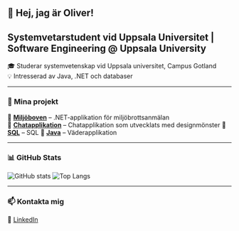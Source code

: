 
## 👋 Hej, jag är Oliver!  
## Systemvetarstudent vid Uppsala Universitet | Software Engineering @ Uppsala University

🎓 Studerar systemvetenskap vid Uppsala universitet, Campus Gotland  
💡 Intresserad av Java, .NET och databaser  

<hr>

### 📌 Mina projekt  
🔹 **[Miljöboven](https://github.com/dittrepo)** – .NET-applikation för miljöbrottsanmälan  
🔹 **[Chatapplikation](https://github.com/dittrepo)** – Chatapplikation som utvecklats med designmönster
🔹 **[SQL](https://github.com/dittrepo)** – SQL
🔹 **[Java](https://github.com/dittrepo)** – Väderapplikation

<hr>

### 📊 GitHub Stats 
![GitHub stats](https://github-readme-stats.vercel.app/api?username=olivergottberg&show_icons=true&theme=tokyonight)
![Top Langs](https://github-readme-stats.vercel.app/api/top-langs/?username=olivergottberg&layout=compact&theme=tokyonight)

<hr>

### 📫 Kontakta mig  
💼 [LinkedIn](https://www.linkedin.com/in/oliver-gottberg-348043271/)  

